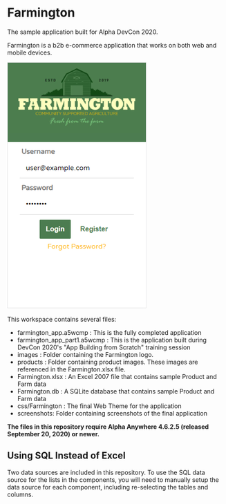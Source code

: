 # Farmington

The sample application built for Alpha DevCon 2020.

Farmington is a b2b e-commerce application that works on both web and mobile devices.

![Farmington Login Screen](/screenshots/loginScreenshot.png)

This workspace contains several files:
 
- farmington_app.a5wcmp : This is the fully completed application
- farmington_app_part1.a5wcmp : This is the application built during DevCon 2020's "App Building from Scratch" training session
- images : Folder containing the Farmington logo.
- products : Folder containing product images. These images are referenced in the Farmington.xlsx file.
- Farmington.xlsx : An Excel 2007 file that contains sample Product and Farm data
- Farmington.db : A SQLite database that contains sample Product and Farm data
- css/Farmington : The final Web Theme for the application
- screenshots: Folder containing screenshots of the final application

**The files in this repository require Alpha Anywhere 4.6.2.5 (released September 20, 2020) or newer.**

## Using SQL Instead of Excel

Two data sources are included in this repository. To use the SQL data source for the lists in the components, you will need to manually setup the data source for each component, including re-selecting the tables and columns.
